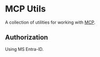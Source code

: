 # MCP Utils

A collection of utilities for working with [MCP](https://modelcontextprotocol.io/introduction).


## Authorization

Using MS Entra-ID.